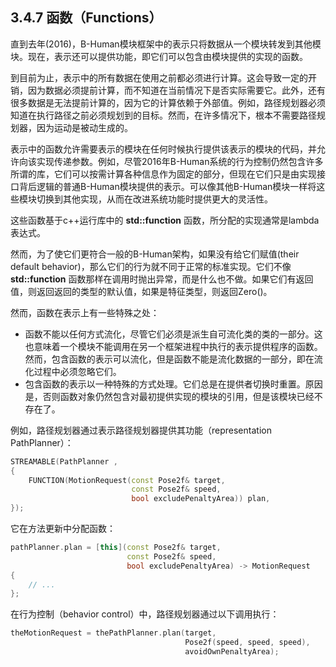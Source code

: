 ## 3.4.7 函数（Functions）

直到去年(2016)，B-Human模块框架中的表示只将数据从一个模块转发到其他模块。现在，表示还可以提供功能，即它们可以包含由模块提供的实现的函数。

到目前为止，表示中的所有数据在使用之前都必须进行计算。这会导致一定的开销，因为数据必须提前计算，而不知道在当前情况下是否实际需要它。此外，还有很多数据是无法提前计算的，因为它的计算依赖于外部值。例如，路径规划器必须知道在执行路径之前必须规划到的目标。然而，在许多情况下，根本不需要路径规划器，因为运动是被动生成的。

表示中的函数允许需要表示的模块在任何时候执行提供该表示的模块的代码，并允许向该实现传递参数。例如，尽管2016年B-Human系统的行为控制仍然包含许多所谓的库，它们可以按需计算各种信息作为固定的部分，但现在它们只是由实现接口背后逻辑的普通B-Human模块提供的表示。可以像其他B-Human模块一样将这些模块切换到其他实现，从而在改进系统功能时提供更大的灵活性。

这些函数基于c++运行库中的 **std::function** 函数，所分配的实现通常是lambda表达式。

然而，为了使它们更符合一般的B-Human架构，如果没有给它们赋值(their
default behavior)，那么它们的行为就不同于正常的标准实现。它们不像 **std::function** 函数那样在调用时抛出异常，而是什么也不做。如果它们有返回值，则返回返回的类型的默认值，如果是特征类型，则返回Zero()。

然而，函数在表示上有一些特殊之处：

+ 函数不能以任何方式流化，尽管它们必须是派生自可流化类的类的一部分。这也意味着一个模块不能调用在另一个框架进程中执行的表示提供程序的函数。然而，包含函数的表示可以流化，但是函数不能是流化数据的一部分，即在流化过程中必须忽略它们。
+ 包含函数的表示以一种特殊的方式处理。它们总是在提供者切换时重置。原因是，否则函数对象仍然包含对最初提供实现的模块的引用，但是该模块已经不存在了。

例如，路径规划器通过表示路径规划器提供其功能（representation PathPlanner）：

```cpp
STREAMABLE(PathPlanner , 
{
	FUNCTION(MotionRequest(const Pose2f& target, 
                           const Pose2f& speed, 
                           bool excludePenaltyArea)) plan,
});
```

它在方法更新中分配函数：

```cpp
pathPlanner.plan = [this](const Pose2f& target, 
                          const Pose2f& speed,
                          bool excludePenaltyArea) -> MotionRequest
{ 
	// ... 
};
```

在行为控制（behavior control）中，路径规划器通过以下调用执行：

```cpp
theMotionRequest = thePathPlanner.plan(target, 
                                       Pose2f(speed, speed, speed),
                                       avoidOwnPenaltyArea);
```

